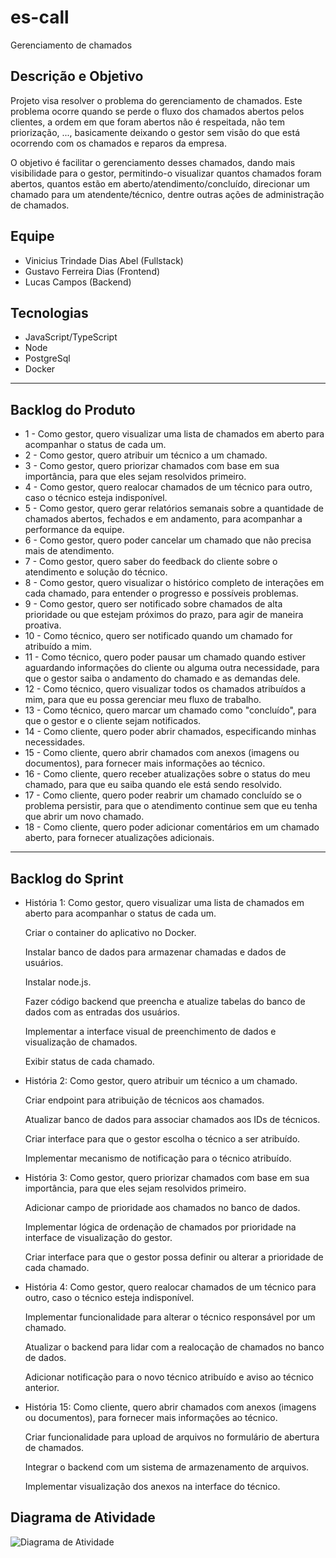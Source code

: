 # es-call
Gerenciamento de chamados

## Descrição e Objetivo

<p>Projeto visa resolver o problema do gerenciamento de chamados. Este problema ocorre quando se perde o fluxo dos chamados abertos pelos clientes, a ordem em que foram abertos não é respeitada, não tem priorização, ..., basicamente deixando o gestor sem visão do que está ocorrendo com os chamados e reparos da empresa.</p>

<p>O objetivo é facilitar o gerenciamento desses chamados, dando mais visibilidade para o gestor, permitindo-o visualizar quantos chamados foram abertos, quantos estão em aberto/atendimento/concluído, direcionar um chamado para um atendente/técnico, dentre outras ações de administração de chamados.</p>

## Equipe
<ul>
  <li>Vinicius Trindade Dias Abel (Fullstack)</li>
  <li>Gustavo Ferreira Dias (Frontend)</li>
  <li>Lucas Campos (Backend)</li>
</ul>

## Tecnologias
<ul>
  <li>JavaScript/TypeScript</li>
  <li>Node</li>
  <li>PostgreSql</li>
  <li>Docker</li>
</ul>

<hr>

## Backlog do Produto
<ul>
  <li>1 - Como gestor, quero visualizar uma lista de chamados em aberto para acompanhar o status de cada um.</li>
  <li>2 - Como gestor, quero atribuir um técnico a um chamado.</li>
  <li>3 - Como gestor, quero priorizar chamados com base em sua importância, para que eles sejam resolvidos primeiro.</li>
  <li>4 - Como gestor, quero realocar chamados de um técnico para outro, caso o técnico esteja indisponível.</li>
  <li>5 - Como gestor, quero gerar relatórios semanais sobre a quantidade de chamados abertos, fechados e em andamento, para acompanhar a performance da equipe.</li>
  <li>6 - Como gestor, quero poder cancelar um chamado que não precisa mais de atendimento.</li>
  <li>7 - Como gestor, quero saber do feedback do cliente sobre o atendimento e solução do técnico.</li>
  <li>8 - Como gestor, quero visualizar o histórico completo de interações em cada chamado, para entender o progresso e possíveis problemas.</li>
  <li>9 - Como gestor, quero ser notificado sobre chamados de alta prioridade ou que estejam próximos do prazo, para agir de maneira proativa.</li>
  <li>10 - Como técnico, quero ser notificado quando um chamado for atribuído a mim.</li>
  <li>11 - Como técnico, quero poder pausar um chamado quando estiver aguardando informações do cliente ou alguma outra necessidade, para que o gestor saiba o andamento do chamado e as demandas dele.</li>
  <li>12 - Como técnico, quero visualizar todos os chamados atribuídos a mim, para que eu possa gerenciar meu fluxo de trabalho.</li>
  <li>13 - Como técnico, quero marcar um chamado como "concluído", para que o gestor e o cliente sejam notificados.</li>
  <li>14 - Como cliente, quero poder abrir chamados, especificando minhas necessidades.</li>
  <li>15 - Como cliente, quero abrir chamados com anexos (imagens ou documentos), para fornecer mais informações ao técnico. </li>
  <li>16 - Como cliente, quero receber atualizações sobre o status do meu chamado, para que eu saiba quando ele está sendo resolvido.</li>
  <li>17 - Como cliente, quero poder reabrir um chamado concluído se o problema persistir, para que o atendimento continue sem que eu tenha que abrir um novo chamado.</li>
  <li>18 - Como cliente, quero poder adicionar comentários em um chamado aberto, para fornecer atualizações adicionais.</li>

</ul> 

<hr>

## Backlog do Sprint
<ul>
  <li>História 1: Como gestor, quero visualizar uma lista de chamados em aberto para acompanhar o status de cada um.</li>
    <p></p>
    <p>Criar o container do aplicativo no Docker.</p>
    <p>Instalar banco de dados para armazenar chamadas e dados de usuários.</p>
    <p>Instalar node.js.</p>
    <p>Fazer código backend que preencha e atualize tabelas do banco de dados com as entradas dos usuários.</p>
    <p>Implementar a interface visual de preenchimento de dados e visualização de chamados.</p>
    <p>Exibir status de cada chamado.</p>
  
  <li>História 2: Como gestor, quero atribuir um técnico a um chamado.</li>
    <p></p>
    <p>Criar endpoint para atribuição de técnicos aos chamados.</p>
    <p>Atualizar banco de dados para associar chamados aos IDs de técnicos.</p>
    <p>Criar interface para que o gestor escolha o técnico a ser atribuído.</p>
    <p>Implementar mecanismo de notificação para o técnico atribuído.</p>

  <li>História 3: Como gestor, quero priorizar chamados com base em sua importância, para que eles sejam resolvidos primeiro.</li>
    <p></p>
    <p>Adicionar campo de prioridade aos chamados no banco de dados.</p>
    <p>Implementar lógica de ordenação de chamados por prioridade na interface de visualização do gestor.</p>
    <p>Criar interface para que o gestor possa definir ou alterar a prioridade de cada chamado.</p>

  <li>História 4: Como gestor, quero realocar chamados de um técnico para outro, caso o técnico esteja indisponível.</li>
    <p></p>
    <p>Implementar funcionalidade para alterar o técnico responsável por um chamado.</p>
    <p>Atualizar o backend para lidar com a realocação de chamados no banco de dados.</p>
    <p>Adicionar notificação para o novo técnico atribuído e aviso ao técnico anterior.</p>

  <li>História 15: Como cliente, quero abrir chamados com anexos (imagens ou documentos), para fornecer mais informações ao técnico.</li>
    <p></p>
    <p>Criar funcionalidade para upload de arquivos no formulário de abertura de chamados.</p>
    <p>Integrar o backend com um sistema de armazenamento de arquivos.</p>
    <p>Implementar visualização dos anexos na interface do técnico.</p>
  
</ul>

## Diagrama de Atividade

![Diagrama de Atividade](images/diagrama_atividade.png)
